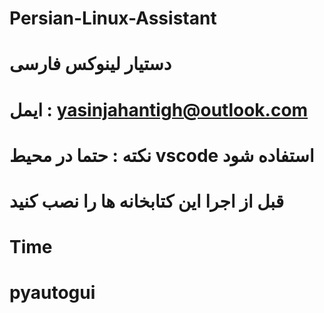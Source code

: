 # Persian-Linux-Assistant
# دستیار لینوکس فارسی 
# ایمل : yasinjahantigh@outlook.com
# نکته : حتما در محیط vscode استفاده شود 
# قبل از اجرا این کتابخانه ها را نصب کنید 
# Time
# pyautogui
